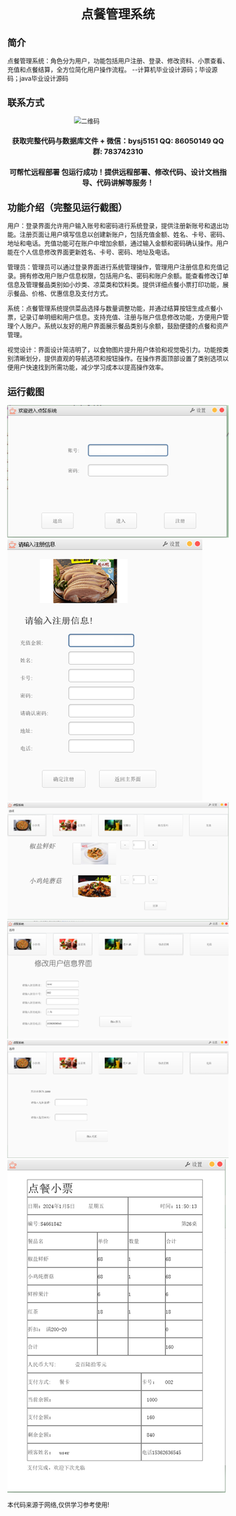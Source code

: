 <p><h1 align="center">点餐管理系统</h1></p>

## 简介
点餐管理系统：角色分为用户，功能包括用户注册、登录、修改资料、小票查看、充值和点餐结算，全方位简化用户操作流程。    --计算机毕业设计源码；毕设源码；java毕业设计源码


## 联系方式
<img src="https://bs-1329754181.cos.ap-shanghai.myqcloud.com/wx.jpg" alt="二维码" style="display: block; margin: 0 auto;" width="200px">
<p><h3 align="center">获取完整代码与数据库文件 + 微信：bysj5151 QQ: 86050149 QQ群: 783742310</h3></p>
<p><h3 align="center">可帮忙远程部署 包运行成功！提供远程部署、修改代码、设计文档指导、代码讲解等服务！</h3></p>

## 功能介绍（完整见运行截图）
用户：登录界面允许用户输入账号和密码进行系统登录，提供注册新账号和退出功能。注册页面让用户填写信息以创建新账户，包括充值金额、姓名、卡号、密码、地址和电话。充值功能可在账户中增加余额，通过输入金额和密码确认操作。用户能在个人信息修改界面更新姓名、卡号、密码、地址及电话。

管理员：管理员可以通过登录界面进行系统管理操作，管理用户注册信息和充值记录。拥有修改用户账户信息权限，包括用户名、密码和账户余额。能查看修改订单信息及管理餐品类别如小炒类、凉菜类和饮料类。提供详细点餐小票打印功能，展示餐品、价格、优惠信息及支付方式。

系统：点餐管理系统提供菜品选择与数量调整功能，并通过结算按钮生成点餐小票，记录订单明细和用户信息。支持充值、注册与账户信息修改功能，方便用户管理个人账户。系统以友好的用户界面展示餐品类别与余额，鼓励便捷的点餐和资产管理。

视觉设计：界面设计简洁明了，以食物图片提升用户体验和视觉吸引力。功能按类别清晰划分，提供直观的导航选项和按钮操作。在操作界面顶部设置了类别选项以便用户快速找到所需功能，减少学习成本以提高操作效率。


## 运行截图
![](imgs/588112-20240105115130317-429360716.png)
![](imgs/588112-20240105115134024-456957481.png)
![](imgs/588112-20240105115138537-1937323368.png)
![](imgs/588112-20240105115142149-400887971.png)
![](imgs/588112-20240105115145582-131541875.png)
![](imgs/588112-20240105115149542-1479470168.png)

<p>本代码来源于网络,仅供学习参考使用!</p>
